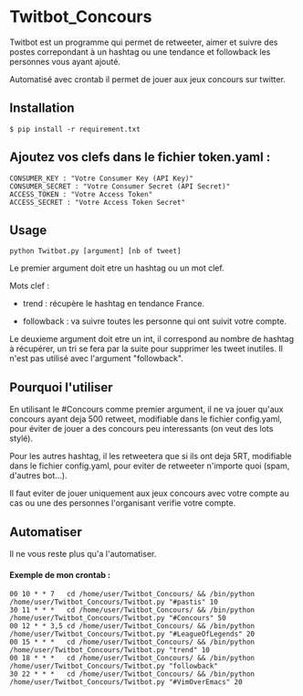# Twitbot_Concours
Twitbot est un programme qui permet de retweeter, aimer et suivre des postes correpondant à un hashtag ou une tendance et
followback les personnes vous ayant ajouté.

Automatisé avec crontab il permet de jouer aux jeux concours sur twitter.

## Installation

`$ pip install -r requirement.txt`

## Ajoutez vos clefs dans le fichier token.yaml :

```
CONSUMER_KEY : "Votre Consumer Key (API Key)"
CONSUMER_SECRET : "Votre Consumer Secret (API Secret)"
ACCESS_TOKEN : "Votre Access Token"
ACCESS_SECRET : "Votre Access Token Secret"
```
## Usage
```
python Twitbot.py [argument] [nb of tweet]
```
Le premier argument doit etre un hashtag ou un mot clef.

Mots clef :
* trend : récupère le hashtag en tendance France.

* followback : va suivre toutes les personne qui ont suivit votre compte.

Le deuxieme argument doit etre un int, il correspond au nombre de hashtag à récupérer, un tri se fera par la suite pour supprimer les tweet inutiles. Il n'est pas utilisé avec l'argument "followback".

## Pourquoi l'utiliser 
En utilisant le #Concours comme premier argument, il ne va jouer qu'aux concours ayant deja 500 retweet, modifiable dans le fichier config.yaml, pour éviter de jouer a des concours peu interessants (on veut des lots stylé).

Pour les autres hashtag, il les retweetera que si ils ont deja 5RT, modifiable dans le fichier config.yaml, pour eviter de retweeter n'importe quoi (spam, d'autres bot...).

Il faut eviter de jouer uniquement aux jeux concours avec votre compte au cas ou une des personnes l'organisant verifie votre compte.

## Automatiser
Il ne vous reste plus qu'a l'automatiser.

#### Exemple de mon crontab :

```
00 10 * * 7   cd /home/user/Twitbot_Concours/ && /bin/python /home/user/Twitbot_Concours/Twitbot.py "#pastis" 10
30 11 * * *   cd /home/user/Twitbot_Concours/ && /bin/python /home/user/Twitbot_Concours/Twitbot.py "#Concours" 50
00 12 * * 3,5 cd /home/user/Twitbot_Concours/ && /bin/python /home/user/Twitbot_Concours/Twitbot.py "#LeagueOfLegends" 20
00 15 * * *   cd /home/user/Twitbot_Concours/ && /bin/python /home/user/Twitbot_Concours/Twitbot.py "trend" 10
00 18 * * *   cd /home/user/Twitbot_Concours/ && /bin/python /home/user/Twitbot_Concours/Twitbot.py "followback"
30 22 * * *   cd /home/user/Twitbot_Concours/ && /bin/python /home/user/Twitbot_Concours/Twitbot.py "#VimOverEmacs" 20
```
